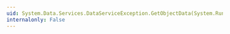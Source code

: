 ```yaml
---
uid: System.Data.Services.DataServiceException.GetObjectData(System.Runtime.Serialization.SerializationInfo,System.Runtime.Serialization.StreamingContext)
internalonly: False
---
```

